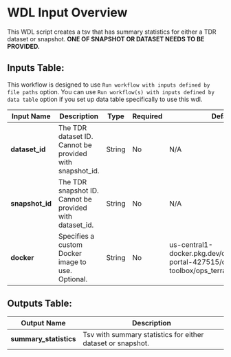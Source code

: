 # WDL Input Overview

This WDL script creates a tsv that has summary statistics for either a TDR dataset or snapshot. **ONE OF SNAPSHOT OR DATASET NEEDS TO BE PROVIDED.**

## Inputs Table:
 This workflow is designed to use `Run workflow with inputs defined by file paths` option. You can use `Run workflow(s) with inputs defined by data table` option if you set up data table specifically to use this wdl.

| Input Name      | Description                                              | Type   | Required | Default                                                                                     |
|-----------------|----------------------------------------------------------|--------|----------|---------------------------------------------------------------------------------------------|
| **dataset_id**  | The TDR dataset ID. Cannot be provided with snapshot_id. | String | No       | N/A                                                                                         |
| **snapshot_id** | The TDR snapshot ID. Cannot be provided with dataset_id. | String | No       | N/A                                                                                         |
| **docker**      | Specifies a custom Docker image to use. Optional.        | String | No       | us-central1-docker.pkg.dev/operations-portal-427515/ops-toolbox/ops_terra_utils_slim:latest |

## Outputs Table:

| Output Name            | Description                                                    |
|------------------------|----------------------------------------------------------------|
| **summary_statistics** | Tsv with summary statistics for either dataset or snapshot.    |

